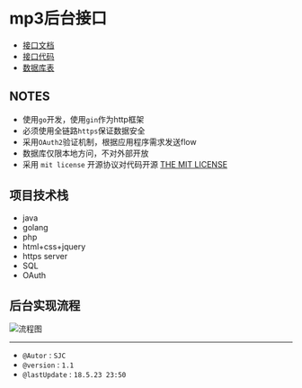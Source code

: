 # mp3后台接口

- [接口文档](doc.md)
- [接口代码](src/api/)
- [数据库表](db.md)

## NOTES

- 使用`go`开发，使用`gin`作为http框架
- 必须使用全链路`https`保证数据安全
- 采用`OAuth2`验证机制，根据应用程序需求发送flow
- 数据库仅限本地方问，不对外部开放
- 采用 `mit license` 开源协议对代码开源 [THE MIT LICENSE](LICENSE)

## 项目技术栈

- java
- golang
- php
- html+css+jquery
- https server
- SQL
- OAuth

## 后台实现流程

![流程图](img/worl.png)

---

- `@Autor` : `SJC`
- `@version` : `1.1`
- `@lastUpdate` : `18.5.23 23:50`
